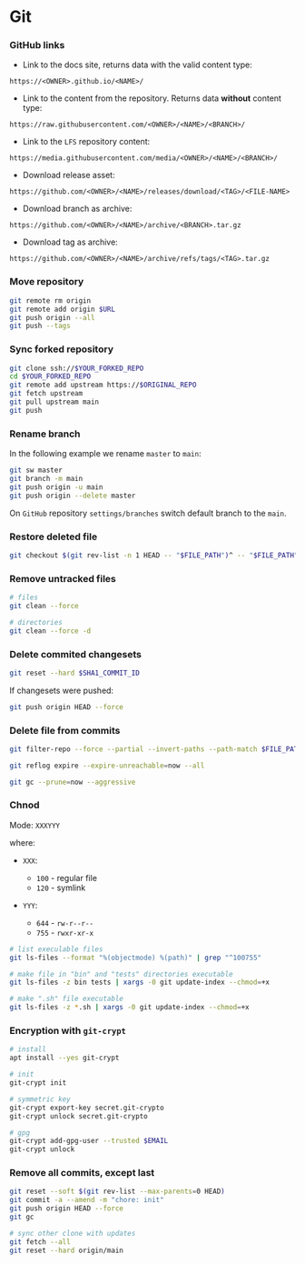 # Git

### GitHub links

- Link to the docs site, returns data with the valid content type:

```
https://<OWNER>.github.io/<NAME>/
```

- Link to the content from the repository. Returns data **without** content type:

```
https://raw.githubusercontent.com/<OWNER>/<NAME>/<BRANCH>/
```

- Link to the `LFS` repository content:

```
https://media.githubusercontent.com/media/<OWNER>/<NAME>/<BRANCH>/
```

- Download release asset:

```
https://github.com/<OWNER>/<NAME>/releases/download/<TAG>/<FILE-NAME>
```

- Download branch as archive:

```
https://github.com/<OWNER>/<NAME>/archive/<BRANCH>.tar.gz
```

- Download tag as archive:

```
https://github.com/<OWNER>/<NAME>/archive/refs/tags/<TAG>.tar.gz
```

### Move repository

```sh
git remote rm origin
git remote add origin $URL
git push origin --all
git push --tags
```

### Sync forked repository

```sh
git clone ssh://$YOUR_FORKED_REPO
cd $YOUR_FORKED_REPO
git remote add upstream https://$ORIGINAL_REPO
git fetch upstream
git pull upstream main
git push
```

### Rename branch

In the following example we rename `master` to `main`:

```sh
git sw master
git branch -m main
git push origin -u main
git push origin --delete master
```

On `GitHub` repository `settings/branches` switch default branch to the `main`.

### Restore deleted file

```sh
git checkout $(git rev-list -n 1 HEAD -- "$FILE_PATH")^ -- "$FILE_PATH"
```

### Remove untracked files

```sh
# files
git clean --force

# directories
git clean --force -d
```

### Delete commited changesets

```sh
git reset --hard $SHA1_COMMIT_ID
```

If changesets were pushed:

```sh
git push origin HEAD --force
```

### Delete file from commits

```sh
git filter-repo --force --partial --invert-paths --path-match $FILE_PATH

git reflog expire --expire-unreachable=now --all

git gc --prune=now --aggressive
```

### Chnod

Mode: `XXXYYY`

where:

- `XXX`:

    - `100` - regular file
    - `120` - symlink

- `YYY`:

    - `644` - `rw-r--r--`
    - `755` - `rwxr-xr-x`

```sh
# list execulable files
git ls-files --format "%(objectmode) %(path)" | grep "^100755"

# make file in "bin" and "tests" directories executable
git ls-files -z bin tests | xargs -0 git update-index --chmod=+x

# make ".sh" file executable
git ls-files -z *.sh | xargs -0 git update-index --chmod=+x
```

### Encryption with `git-crypt`

```sh
# install
apt install --yes git-crypt

# init
git-crypt init

# symmetric key
git-crypt export-key secret.git-crypto
git-crypt unlock secret.git-crypto

# gpg
git-crypt add-gpg-user --trusted $EMAIL
git-crypt unlock
```

### Remove all commits, except last

```sh
git reset --soft $(git rev-list --max-parents=0 HEAD)
git commit -a --amend -m "chore: init"
git push origin HEAD --force
git gc

# sync other clone with updates
git fetch --all
git reset --hard origin/main
```
